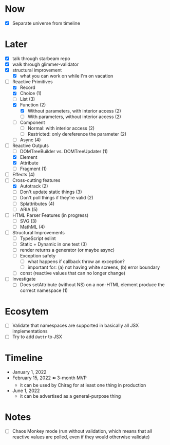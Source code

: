 # Now

- [x] Separate universe from timeline

# Later

- [x] talk through starbeam repo
- [x] walk through glimmer-validator
- [x] structural improvement
  - [x] what you can work on while I'm on vacation
- [ ] Reactive Primitives
  - [x] Record
  - [x] Choice (1)
  - [ ] List (3)
  - [x] Function (2)
    - [x] Without parameters, with interior access (2)
    - [ ] With parameters, without interior access (2)
  - [ ] Component
    - [ ] Normal: with interior access (2)
    - [ ] Restricted: only dereference the parameter (2)
  - [ ] Async (4)
- [ ] Reactive Outputs
  - [ ] DOMTreeBuilder vs. DOMTreeUpdater (1)
  - [x] Element
  - [x] Attribute
  - [ ] Fragment (1)
- [ ] Effects (4)
- [ ] Cross-cutting features
  - [x] Autotrack (2)
  - [ ] Don't update static things (3)
  - [ ] Don't poll things if they're valid (2)
  - [ ] Splattributes (4)
  - [ ] ARIA (5)
- [ ] HTML Parser Features (in progress)
  - [ ] SVG (3)
  - [ ] MathML (4)
- [ ] Structural Improvements
  - [ ] TypeScript eslint
  - [ ] Static + Dynamic in one test (3)
  - [ ] render returns a generator (or maybe async)
  - [ ] Exception safety
    - [ ] what happens if callback throw an exception?
    - [ ] important for: (a) not having white screens, (b) error boundary
  - [ ] const (reactive values that can no longer change)
- [ ] Investigate
  - [ ] Does setAttribute (without NS) on a non-HTML element produce the correct namespace (1)

# Ecosytem

- [ ] Validate that namespaces are supported in basically all JSX implementations
- [ ] Try to add `@attr` to JSX

# Timeline

- January 1, 2022
- February 15, 2022 ⬅️ 3-month MVP
  - it can be used by Chirag for at least one thing in production
- June 1, 2022
  - it can be advertised as a general-purpose thing

# Notes

- [ ] Chaos Monkey mode (run without validation, which means that all reactive
      values are polled, even if they would otherwise validate)
